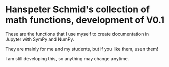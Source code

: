 # Hanspeter Schmid's collection of math functions, development of V0.1

These are the functions  that I use myself to create documentation in Jupyter
with SymPy and NumPy.

They are mainly for me and my students, but if you like them, usen them!

I am still developing this, so anything may change anytime.

